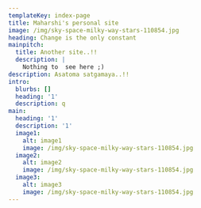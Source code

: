```yaml
---
templateKey: index-page
title: Maharshi's personal site
image: /img/sky-space-milky-way-stars-110854.jpg
heading: Change is the only constant
mainpitch:
  title: Another site..!!
  description: |
    Nothing to  see here ;)
description: Asatoma satgamaya..!!
intro:
  blurbs: []
  heading: '1'
  description: q
main:
  heading: '1'
  description: '1'
  image1:
    alt: image1
    image: /img/sky-space-milky-way-stars-110854.jpg
  image2:
    alt: image2
    image: /img/sky-space-milky-way-stars-110854.jpg
  image3:
    alt: image3
    image: /img/sky-space-milky-way-stars-110854.jpg
---
```


